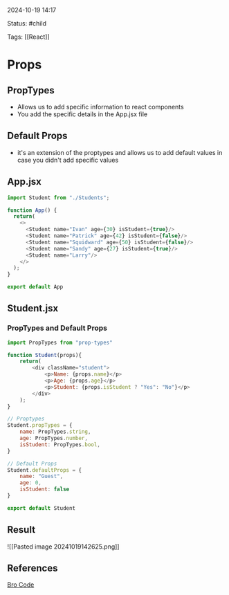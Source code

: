 
2024-10-19  14:17

Status: #child

Tags: [[React]]

# Props

## PropTypes

- Allows us to add specific information to react components
- You add the specific details in the App.jsx file

## Default Props
- it's an extension of the proptypes and allows us to add default values in case you didn't add specific values

## App.jsx

```js
import Student from "./Students";

function App() {
  return(
    <>
      <Student name="Ivan" age={30} isStudent={true}/>
      <Student name="Patrick" age={42} isStudent={false}/>
      <Student name="Squidward" age={50} isStudent={false}/>
      <Student name="Sandy" age={27} isStudent={true}/>
      <Student name="Larry"/>
    </>
  );
}

export default App
```

## Student.jsx

### PropTypes and Default Props

```js
import PropTypes from "prop-types"

function Student(props){
    return(
        <div className="student">
            <p>Name: {props.name}</p>
            <p>Age: {props.age}</p>
            <p>Student: {props.isStudent ? "Yes": "No"}</p>
        </div>  
    );
}

// Proptypes 
Student.propTypes = {
    name: PropTypes.string,
    age: PropTypes.number,
    isStudent: PropTypes.bool,
}

// Default Props
Student.defaultProps = {
    name: "Guest",
    age: 0,
    isStudent: false
}

export default Student
```


## Result

![[Pasted image 20241019142625.png]]
## References
[Bro Code](https://www.youtube.com/watch?v=CgkZ7MvWUAA)
